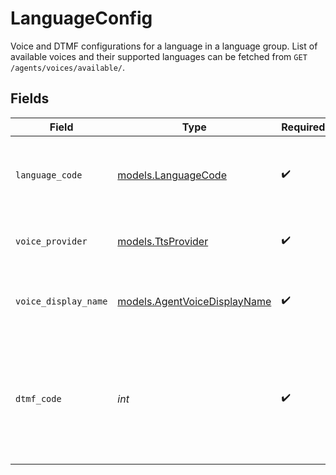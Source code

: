 # LanguageConfig

Voice and DTMF configurations for a language in a language group. List of available voices
and their supported languages can be fetched from `GET /agents/voices/available/`.


## Fields

| Field                                                                                        | Type                                                                                         | Required                                                                                     | Description                                                                                  | Example                                                                                      |
| -------------------------------------------------------------------------------------------- | -------------------------------------------------------------------------------------------- | -------------------------------------------------------------------------------------------- | -------------------------------------------------------------------------------------------- | -------------------------------------------------------------------------------------------- |
| `language_code`                                                                              | [models.LanguageCode](../models/languagecode.md)                                             | :heavy_check_mark:                                                                           | BCP 47 codes of languages that Syllable supports.                                            |                                                                                              |
| `voice_provider`                                                                             | [models.TtsProvider](../models/ttsprovider.md)                                               | :heavy_check_mark:                                                                           | TTS provider for an agent voice.                                                             |                                                                                              |
| `voice_display_name`                                                                         | [models.AgentVoiceDisplayName](../models/agentvoicedisplayname.md)                           | :heavy_check_mark:                                                                           | Display names of voices that Syllable supports.                                              |                                                                                              |
| `dtmf_code`                                                                                  | *int*                                                                                        | :heavy_check_mark:                                                                           | DTMF code that should be used for the language in the menu generated from the language group | 1                                                                                            |